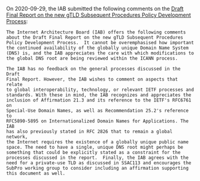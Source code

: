 
On 2020-09-29, the IAB submitted the following comments on the [Draft Final Report on the new gTLD Subsequent Procedures Policy Development Process](https://gnso.icann.org/sites/default/files/file/field-file-attach/draft-final-report-new-gtld-subsequent-21sep20-en.pdf):



```
The Internet Architecture Board (IAB) offers the following comments 
about the Draft Final Report on the new gTLD Subsequent Procedures 
Policy Development Process.  It cannot be overemphasised how important 
the continued availability of the globally unique Domain Name System 
(DNS) is, and the IAB appreciates the care with which modifications to 
the global DNS root are being reviewed within the ICANN process.

The IAB has no feedback on the general processes discussed in the Draft 
Final Report. However, the IAB wishes to comment on aspects that relate 
to global interoperability, technology, or relevant IETF processes and 
standards. With these in mind, the IAB recognizes and appreciates the 
inclusion of Affirmation 21.3 and its reference to the IETF's RFC6761 on 
Special-Use Domain Names, as well as Recommendation 25.2's reference to 
RFC5890-5895 on Internationalized Domain Names for Applications. The IAB 
has also previously stated in RFC 2826 that to remain a global network, 
the Internet requires the existence of a globally unique public name 
space. The need to have a single, unique DNS root might perhaps be 
something that could be explicitly stated as a constraint for the 
processes discussed in the report.  Finally, the IAB agrees with the 
need for a private-use TLD as discussed in SSAC113 and encourages the 
SubPro working group to consider including an affirmation supporting 
this document as well.
```

